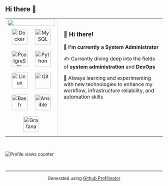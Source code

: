 ## Hi there 👋

<table><tr>
<td valign="top" width="33%" style="vertical-align: top;">

<img src="https://camo.githubusercontent.com/4f70b62d5f813a1a2cdb2dab044d968b92740cac4b4b962d46ed358346a1843d/68747470733a2f2f692e67697068792e636f6d2f6d656469612f76312e59326c6b505463354d4749334e6a45784d444a36646e68766457517a616d457a646a4668623368306144686b6154646b5a47647a656e647363486f7a6147466e636d557865695a6c634431324d563970626e526c636d35686246396e61575a66596e6c666157516d593351395a772f43757553487a7563304f3136364d52666a742f67697068792e676966" align="left" style="width: 100%" />

<div align="center">  
<a href="https://www.docker.com/" target="_blank"><img style="margin: 10px" src="https://profilinator.rishav.dev/skills-assets/docker-original-wordmark.svg" alt="Docker" height="50" /></a>  
<a href="https://www.mysql.com/" target="_blank"><img style="margin: 10px" src="https://profilinator.rishav.dev/skills-assets/mysql-original-wordmark.svg" alt="MySQL" height="50" /></a>  
<a href="https://www.postgresql.org/" target="_blank"><img style="margin: 10px" src="https://profilinator.rishav.dev/skills-assets/postgresql-original-wordmark.svg" alt="PostgreSQL" height="50" /></a>  
<a href="https://www.python.org/" target="_blank"><img style="margin: 10px" src="https://profilinator.rishav.dev/skills-assets/python-original.svg" alt="Python" height="50" /></a>  
<a href="https://www.linux.org/" target="_blank"><img style="margin: 10px" src="https://profilinator.rishav.dev/skills-assets/linux-original.svg" alt="Linux" height="50" /></a>  
<a href="https://github.com/" target="_blank"><img style="margin: 10px" src="https://profilinator.rishav.dev/skills-assets/git-scm-icon.svg" alt="Git" height="50" /></a>  
<a href="https://www.gnu.org/software/bash/" target="_blank"><img style="margin: 10px" src="https://profilinator.rishav.dev/skills-assets/gnu_bash-icon.svg" alt="Bash" height="50" /></a>  
<a href="https://www.ansible.com/" target="_blank"><img style="margin: 10px" src="https://profilinator.rishav.dev/skills-assets/ansible.png" alt="Ansible" height="50" /></a>  
<a href="https://grafana.com/" target="_blank"><img style="margin: 10px" src="https://profilinator.rishav.dev/skills-assets/grafana.png" alt="Grafana" height="50" /></a>  
</div>

</td>

<td valign="top" width="67%" style="vertical-align: top; border-left: 1px solid lightgrey; padding-left: 20px;">

<div style="padding: 10px 0;">

### 👋 Hi there!

<p>🔧 <strong>I'm currently a System Administrator</strong></p>

<p>✍️ Currently diving deep into the fields of <strong>system administration</strong> and <strong>DevOps</strong></p>

<p>🚀 Always learning and experimenting with new technologies to enhance my workflow, infrastructure reliability, and automation skills</p>

</div>

</td>
</tr></table>

<br/>

![Profile views counter](https://komarev.com/ghpvc/?username=ArturSkrin&&style=flat-square)  

<br/>

----
<div align="center">Generated using <a href="https://profilinator.rishav.dev/" target="_blank">Github Profilinator</a></div>